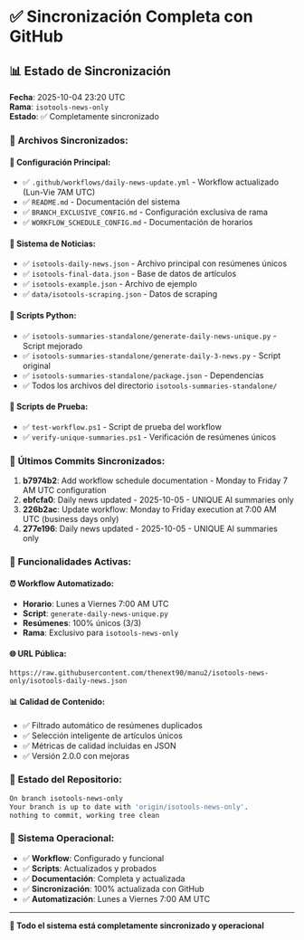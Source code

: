 # ✅ Sincronización Completa con GitHub

## 📊 **Estado de Sincronización**

**Fecha**: 2025-10-04 23:20 UTC  
**Rama**: `isotools-news-only`  
**Estado**: ✅ Completamente sincronizado  

### 📁 **Archivos Sincronizados:**

#### 🔧 **Configuración Principal:**
- ✅ `.github/workflows/daily-news-update.yml` - Workflow actualizado (Lun-Vie 7AM UTC)
- ✅ `README.md` - Documentación del sistema
- ✅ `BRANCH_EXCLUSIVE_CONFIG.md` - Configuración exclusiva de rama
- ✅ `WORKFLOW_SCHEDULE_CONFIG.md` - Documentación de horarios

#### 📰 **Sistema de Noticias:**
- ✅ `isotools-daily-news.json` - Archivo principal con resúmenes únicos
- ✅ `isotools-final-data.json` - Base de datos de artículos
- ✅ `isotools-example.json` - Archivo de ejemplo
- ✅ `data/isotools-scraping.json` - Datos de scraping

#### 🐍 **Scripts Python:**
- ✅ `isotools-summaries-standalone/generate-daily-news-unique.py` - Script mejorado
- ✅ `isotools-summaries-standalone/generate-daily-3-news.py` - Script original
- ✅ `isotools-summaries-standalone/package.json` - Dependencias
- ✅ Todos los archivos del directorio `isotools-summaries-standalone/`

#### 🧪 **Scripts de Prueba:**
- ✅ `test-workflow.ps1` - Script de prueba del workflow
- ✅ `verify-unique-summaries.ps1` - Verificación de resúmenes únicos

### 🔄 **Últimos Commits Sincronizados:**

1. **b7974b2**: Add workflow schedule documentation - Monday to Friday 7 AM UTC configuration
2. **ebfcfa0**: Daily news updated - 2025-10-05 - UNIQUE AI summaries only
3. **226b2ac**: Update workflow: Monday to Friday execution at 7:00 AM UTC (business days only)
4. **277e196**: Daily news updated - 2025-10-05 - UNIQUE AI summaries only

### 🎯 **Funcionalidades Activas:**

#### ⏰ **Workflow Automatizado:**
- **Horario**: Lunes a Viernes 7:00 AM UTC
- **Script**: `generate-daily-news-unique.py` 
- **Resúmenes**: 100% únicos (3/3)
- **Rama**: Exclusivo para `isotools-news-only`

#### 🌐 **URL Pública:**
```
https://raw.githubusercontent.com/thenext90/manu2/isotools-news-only/isotools-daily-news.json
```

#### 📊 **Calidad de Contenido:**
- ✅ Filtrado automático de resúmenes duplicados
- ✅ Selección inteligente de artículos únicos
- ✅ Métricas de calidad incluidas en JSON
- ✅ Versión 2.0.0 con mejoras

### 🔐 **Estado del Repositorio:**

```bash
On branch isotools-news-only
Your branch is up to date with 'origin/isotools-news-only'.
nothing to commit, working tree clean
```

### 🚀 **Sistema Operacional:**

- ✅ **Workflow**: Configurado y funcional
- ✅ **Scripts**: Actualizados y probados
- ✅ **Documentación**: Completa y actualizada
- ✅ **Sincronización**: 100% actualizada con GitHub
- ✅ **Automatización**: Lunes a Viernes 7:00 AM UTC

---

**🎉 Todo el sistema está completamente sincronizado y operacional**
